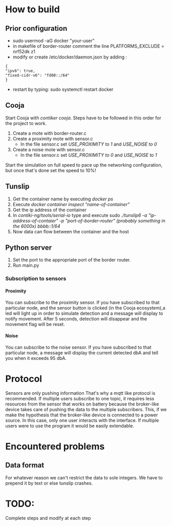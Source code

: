 # How to build

## Prior configuration
* sudo usermod -aG docker "your-user"
* in makefile of border-router comment the line PLATFORMS_EXCLUDE = nrf52dk z1
* modify or create /etc/docker/daemon.json by adding :
```
{
"ipv6": true,
"fixed-cidr-v6": "fd00::/64"
}
```
* restart by typing: sudo systemctl restart docker

## Cooja
Start Cooja with *contiker cooja*.
Steps have to be followed in this order for the project to work.

1. Create a mote with border-router.c
2. Create a proximity mote with sensor.c
    * In the file sensor.c set *USE_PROXIMITY to 1* and *USE_NOISE to 0*
3. Create a noise mote with sensor.c
    * In the file sensor.c set *USE_PROXIMITY to 0* and *USE_NOISE to 1*

Start the simulation on full speed to pace up the networking configuration, but once that's done set the speed to 10%!

## Tunslip
1. Get the container name by executing *docker ps*
2. Execute *docker container inspect "name-of-container"*
3. Get the ip address of the container
4. In _contiki-ng/tools/serial-io_ type and execute sudo *./tunslip6 -a "ip-address-of-contaier" -p "port-of-border-router" (probably something in the 6000x) bbbb::1/64*
5. Now data can flow between the container and the host

## Python server
1. Set the port to the appropriate port of the border router.
2. Run main.py

### Subscription to sensors
#### Proximity
You can subscribe to the proximity sensor. If you have subscribed to that particular node, and the sensor button is clicked (in the Cooja ecosystem),a led will light up in order to simulate detection and a message will display to notify movement. After 5 seconds, detection will disappear and the movement flag will be reset.

#### Noise
You can subscribe to the noise sensor. If you have subscribed to that particular node, a message will display the current detected dbA and tell you when it exceeds 95 dbA.

# Protocol
Sensors are only pushing information
That's why a mqtt like protocol is recommended.
If multiple users subscribe to one topic, it requires less resources from the sensor that works on battery because the broker-like device takes care of pushing the data to the multiple subscribers.
This, if we make the hypothesis that the broker-like device is connected to a power source.
In this case, only one user interacts with the interface. If multiple users were to use the program it would be easily extendable.


# Encountered problems
## Data format
For whatever reason we can't restrict the data to sole integers. We have to prepend it by text or else tunslip crashes.

# TODO:
Complete steps and modify at each step
